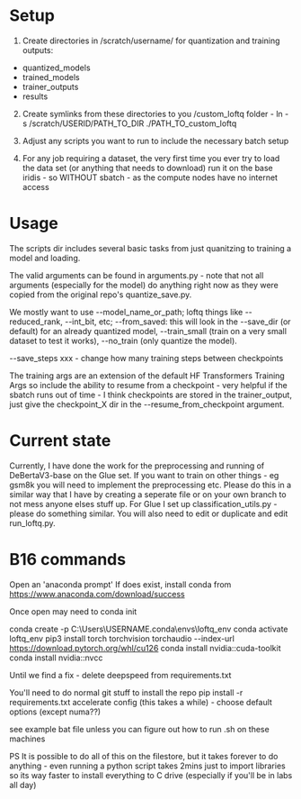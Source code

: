 # Setup

1. Create directories in /scratch/username/ for quantization and training outputs:
- quantized_models
- trained_models
- trainer_outputs
- results

2. Create symlinks from these directories to you /custom_loftq folder - ln -s /scratch/USERID/PATH_TO_DIR ./PATH_TO_custom_loftq

3. Adjust any scripts you want to run to include the necessary batch setup

4. For any job requiring a dataset, the very first time you ever try to load the data set (or anything that needs to download) run it on the base iridis - so WITHOUT sbatch - as the compute nodes have no internet access

# Usage

The scripts dir includes several basic tasks from just quanitzing to training a model and loading.

The valid arguments can be found in arguments.py - note that not all arguments (especially for the model) do anything right now as they were copied from the original repo's quantize_save.py. 

We mostly want to use --model_name_or_path; loftq things like --reduced_rank, --int_bit, etc; --from_saved: this will look in the --save_dir (or default) for an already quantized model, --train_small (train on a very small dataset to test it works), --no_train (only quantize the model). 

--save_steps xxx - change how many training steps between checkpoints

The training args are an extension of the default HF Transformers Training Args so include the ability to resume from a checkpoint - very helpful if the sbatch runs out of time - I think checkpoints are stored in the trainer_output, just give the checkpoint_X dir in the --resume_from_checkpoint argument.

# Current state
Currently, I have done the work for the preprocessing and running of DeBertaV3-base on the Glue set. If you want to train on other things - eg gsm8k you will need to implement the preprocessing etc. Please do this in a similar way that I have by creating a seperate file or on your own branch to not mess anyone elses stuff up. For Glue I set up classification_utils.py - please do something similar. You will also need to edit or duplicate and edit run_loftq.py.

# B16 commands
Open an 'anaconda prompt'
If does exist, install conda from https://www.anaconda.com/download/success

Once open may need to conda init

conda create -p C:\Users\USERNAME\.conda\envs\loftq_env
conda activate loftq_env
pip3 install torch torchvision torchaudio --index-url https://download.pytorch.org/whl/cu126
conda install nvidia::cuda-toolkit
conda install nvidia::nvcc

Until we find a fix - delete deepspeed from requirements.txt

You'll need to do normal git stuff to install the repo
pip install -r requirements.txt
accelerate config (this takes a while) - choose default options (except numa??)

see example bat file unless you can figure out how to run .sh on these machines

PS It is possible to do all of this on the filestore, but it takes forever to do anything - even running a python script takes 2mins just to import libraries so its way faster to install everything to C drive (especially if you'll be in labs all day)
